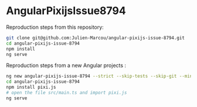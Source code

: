 # AngularPixijsIssue8794

Reproduction steps from this repository:

```sh
git clone git@github.com:Julien-Marcou/angular-pixijs-issue-8794.git
cd angular-pixijs-issue-8794
npm install
ng serve
```


Reproduction steps from a new Angular projects :

```sh
ng new angular-pixijs-issue-8794 --strict --skip-tests --skip-git --minimal --routing --style=scss --inline-style=false --inline-template=false
cd angular-pixijs-issue-8794
npm install pixi.js
# open the file src/main.ts and import pixi.js
ng serve
```
